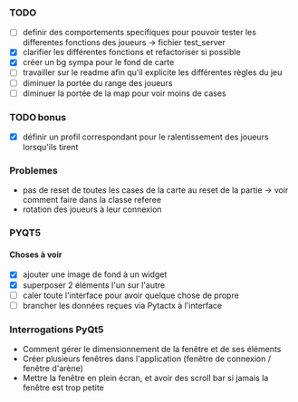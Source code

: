 ### TODO

- [ ] definir des comportements specifiques pour pouvoir tester les differentes fonctions des joueurs -> fichier test_server
- [x] clarifier les différentes fonctions et refactoriser si possible
- [x] créer un bg sympa pour le fond de carte
- [ ] travailler sur le readme afin qu'il explicite les différentes règles du jeu
- [ ] diminuer la portée du range des joueurs
- [ ] diminuer la portée de la map pour voir moins de cases

### TODO bonus

- [x] définir un profil correspondant pour le ralentissement des joueurs lorsqu'ils tirent

### Problemes

- pas de reset de toutes les cases de la carte au reset de la partie -> voir comment faire dans la classe referee
- rotation des joueurs à leur connexion

### PYQT5

#### Choses à voir

- [x] ajouter une image de fond à un widget
- [x] superposer 2 éléments l'un sur l'autre
- [ ] caler toute l'interface pour avoir quelque chose de propre
- [ ] brancher les données reçues via Pytactx à l'interface

### Interrogations PyQt5

- Comment gérer le dimensionnement de la fenêtre et de ses éléments
- Créer plusieurs fenêtres dans l'application (fenêtre de connexion / fenêtre d'arène)
- Mettre la fenêtre en plein écran, et avoir des scroll bar si jamais la fenêtre est trop petite
